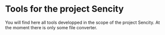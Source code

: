 # Tools for the project Sencity

You will find here all tools developped in the scope of the project Sencity.
At the moment there is only some file converter.
